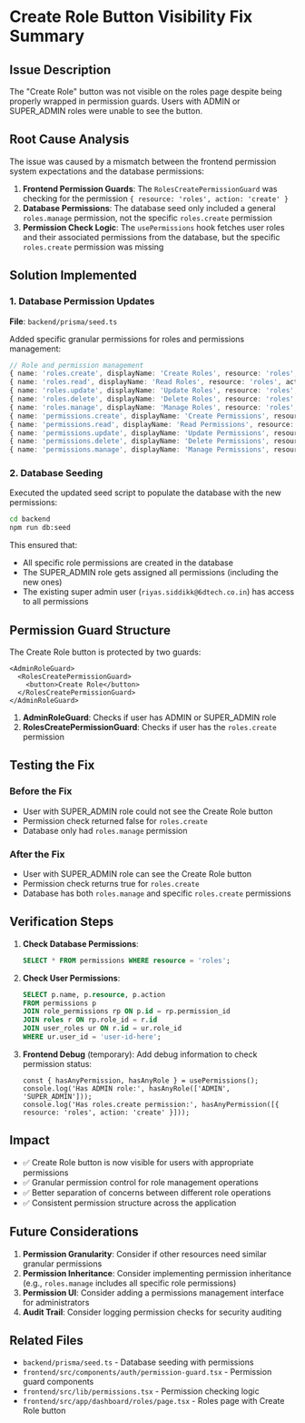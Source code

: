 # Create Role Button Visibility Fix Summary

## Issue Description
The "Create Role" button was not visible on the roles page despite being properly wrapped in permission guards. Users with ADMIN or SUPER_ADMIN roles were unable to see the button.

## Root Cause Analysis
The issue was caused by a mismatch between the frontend permission system expectations and the database permissions:

1. **Frontend Permission Guards**: The `RolesCreatePermissionGuard` was checking for the permission `{ resource: 'roles', action: 'create' }`
2. **Database Permissions**: The database seed only included a general `roles.manage` permission, not the specific `roles.create` permission
3. **Permission Check Logic**: The `usePermissions` hook fetches user roles and their associated permissions from the database, but the specific `roles.create` permission was missing

## Solution Implemented

### 1. Database Permission Updates
**File**: `backend/prisma/seed.ts`

Added specific granular permissions for roles and permissions management:

```typescript
// Role and permission management
{ name: 'roles.create', displayName: 'Create Roles', resource: 'roles', action: 'create' },
{ name: 'roles.read', displayName: 'Read Roles', resource: 'roles', action: 'read' },
{ name: 'roles.update', displayName: 'Update Roles', resource: 'roles', action: 'update' },
{ name: 'roles.delete', displayName: 'Delete Roles', resource: 'roles', action: 'delete' },
{ name: 'roles.manage', displayName: 'Manage Roles', resource: 'roles', action: 'manage' },
{ name: 'permissions.create', displayName: 'Create Permissions', resource: 'permissions', action: 'create' },
{ name: 'permissions.read', displayName: 'Read Permissions', resource: 'permissions', action: 'read' },
{ name: 'permissions.update', displayName: 'Update Permissions', resource: 'permissions', action: 'update' },
{ name: 'permissions.delete', displayName: 'Delete Permissions', resource: 'permissions', action: 'delete' },
{ name: 'permissions.manage', displayName: 'Manage Permissions', resource: 'permissions', action: 'manage' },
```

### 2. Database Seeding
Executed the updated seed script to populate the database with the new permissions:

```bash
cd backend
npm run db:seed
```

This ensured that:
- All specific role permissions are created in the database
- The SUPER_ADMIN role gets assigned all permissions (including the new ones)
- The existing super admin user (`riyas.siddikk@6dtech.co.in`) has access to all permissions

## Permission Guard Structure

The Create Role button is protected by two guards:

```tsx
<AdminRoleGuard>
  <RolesCreatePermissionGuard>
    <button>Create Role</button>
  </RolesCreatePermissionGuard>
</AdminRoleGuard>
```

1. **AdminRoleGuard**: Checks if user has ADMIN or SUPER_ADMIN role
2. **RolesCreatePermissionGuard**: Checks if user has the `roles.create` permission

## Testing the Fix

### Before the Fix
- User with SUPER_ADMIN role could not see the Create Role button
- Permission check returned false for `roles.create`
- Database only had `roles.manage` permission

### After the Fix
- User with SUPER_ADMIN role can see the Create Role button
- Permission check returns true for `roles.create`
- Database has both `roles.manage` and specific `roles.create` permissions

## Verification Steps

1. **Check Database Permissions**:
   ```sql
   SELECT * FROM permissions WHERE resource = 'roles';
   ```

2. **Check User Permissions**:
   ```sql
   SELECT p.name, p.resource, p.action 
   FROM permissions p
   JOIN role_permissions rp ON p.id = rp.permission_id
   JOIN roles r ON rp.role_id = r.id
   JOIN user_roles ur ON r.id = ur.role_id
   WHERE ur.user_id = 'user-id-here';
   ```

3. **Frontend Debug** (temporary):
   Add debug information to check permission status:
   ```tsx
   const { hasAnyPermission, hasAnyRole } = usePermissions();
   console.log('Has ADMIN role:', hasAnyRole(['ADMIN', 'SUPER_ADMIN']));
   console.log('Has roles.create permission:', hasAnyPermission([{ resource: 'roles', action: 'create' }]));
   ```

## Impact

- ✅ Create Role button is now visible for users with appropriate permissions
- ✅ Granular permission control for role management operations
- ✅ Better separation of concerns between different role operations
- ✅ Consistent permission structure across the application

## Future Considerations

1. **Permission Granularity**: Consider if other resources need similar granular permissions
2. **Permission Inheritance**: Consider implementing permission inheritance (e.g., `roles.manage` includes all specific role permissions)
3. **Permission UI**: Consider adding a permissions management interface for administrators
4. **Audit Trail**: Consider logging permission checks for security auditing

## Related Files

- `backend/prisma/seed.ts` - Database seeding with permissions
- `frontend/src/components/auth/permission-guard.tsx` - Permission guard components
- `frontend/src/lib/permissions.tsx` - Permission checking logic
- `frontend/src/app/dashboard/roles/page.tsx` - Roles page with Create Role button 
